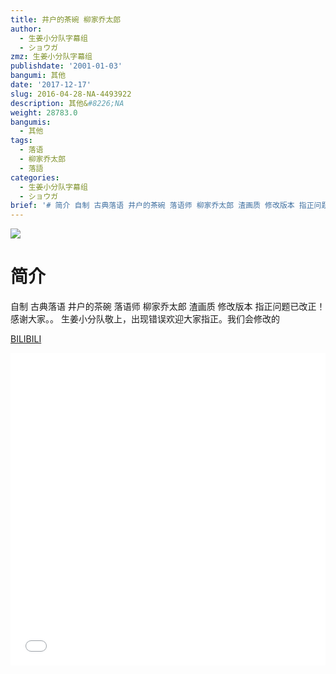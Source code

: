 ```yaml
---
title: 井户的茶碗 柳家乔太郎
author:
  - 生姜小分队字幕组
  - ショウガ
zmz: 生姜小分队字幕组
publishdate: '2001-01-03'
bangumi: 其他
date: '2017-12-17'
slug: 2016-04-28-NA-4493922
description: 其他&#8226;NA
weight: 28783.0
bangumis:
  - 其他
tags:
  - 落语
  - 柳家乔太郎
  - 落語
categories:
  - 生姜小分队字幕组
  - ショウガ
brief: '# 简介 自制 古典落语 井户的茶碗 落语师 柳家乔太郎 渣画质 修改版本 指正问题已改正！感谢大家。。 生姜小分队敬上，出现错误欢迎大家指正。我们会修改的'
---
```

![](https://i.imgur.com/P6J51wT.png)
# 简介  
自制 古典落语 井户的茶碗
落语师 柳家乔太郎 
渣画质 修改版本
指正问题已改正！感谢大家。。
生姜小分队敬上，出现错误欢迎大家指正。我们会修改的

  [BILIBILI](https://www.bilibili.com/video/av4493922/)

<div class="vcontainer">  <iframe class="video" src="//www.bilibili.com/blackboard/player.html?aid=4493922" width="100%" height="500" frameborder="0" allowfullscreen="allowfullscreen"></iframe></div>
